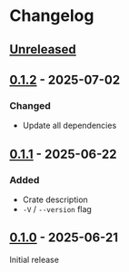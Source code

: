 # Changelog

## [Unreleased]

## [0.1.2] - 2025-07-02

### Changed

- Update all dependencies

## [0.1.1] - 2025-06-22

### Added

- Crate description
- `-V` / `--version` flag

## [0.1.0] - 2025-06-21

Initial release


[unreleased]: https://github.com/wetheredge/wrun/compare/v0.1.2...HEAD
[0.1.2]: https://github.com/wetheredge/wrun/compare/v0.1.1...v0.1.2
[0.1.1]: https://github.com/wetheredge/wrun/compare/v0.1.0...v0.1.1
[0.1.0]: https://github.com/wetheredge/wrun/releases/tag/v0.1.0
